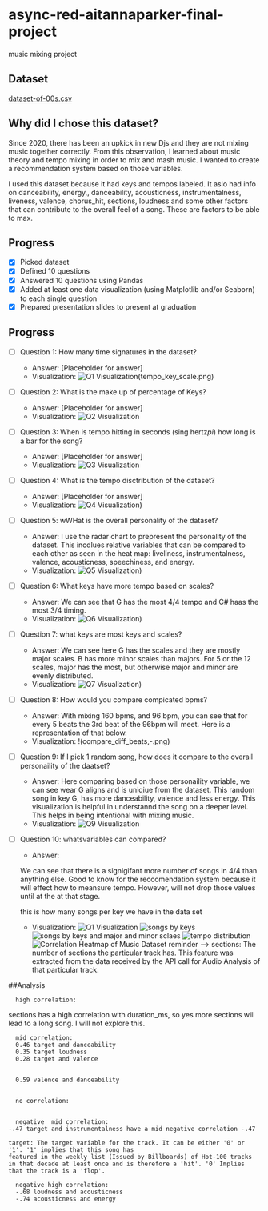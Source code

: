 # async-red-aitannaparker-final-project
music mixing project

## Dataset
[dataset-of-00s.csv](https://www.kaggle.com/datasets/theoverman/the-spotify-hit-predictor-dataset?select=dataset-of-00s.csv)

## Why did I chose this dataset?
Since 2020, there has been an upkick in new Djs and they are not mixing music together correctly. From this observation, I learned about music theory and tempo mixing in order to mix and mash music. I wanted to create a recommendation system based on those variables. 

I used this dataset because it had keys and tempos labeled. It aslo had info on danceability, energy,, danceability, acousticness, instrumentalness, liveness, valence, chorus_hit, sections, loudness and some other factors that can contribute to the overall feel of a song. These are factors to be able to max. 
 



## Progress
- [x] Picked dataset
- [x] Defined 10 questions
- [x] Answered 10 questions using Pandas
- [x] Added at least one data visualization (using Matplotlib and/or Seaborn) to each single question
- [x] Prepared presentation slides to present at graduation

## Progress
- [ ] Question 1: How many time signatures in the dataset?
  - Answer: [Placeholder for answer]
  - Visualization: ![Q1 Visualization](time_signature.png)(tempo_key_scale.png)

- [ ] Question 2: What is the make up of percentage of Keys?
  - Answer: [Placeholder for answer]
  - Visualization: ![Q2 Visualization](pie_chart_percentage_of_keys.png)

- [ ] Question 3:  When is tempo hitting in seconds (sing hertz*pi*)
    how long is a bar for the song?
  - Answer: [Placeholder for answer]
  - Visualization: ![Q3 Visualization](sinwave_154bpm_90bpm.png)

- [ ] Question 4: What is the tempo disctribution of the dataset?
  - Answer: [Placeholder for answer]
  - Visualization: ![Q4 Visualization](tempo_disctribution.png))

- [ ] Question 5: wWHat is the overall personality of the dataset?
  - Answer: I use the radar chart to prepresent the personality of the dataset. This incdlues relative variables that can be compared to each other as seen in the heat map: liveliness, instrumentalness, valence, acousticness, speechiness, and energy.
  - Visualization: ![Q5 Visualization](radar_plot.png))

- [ ] Question 6: What keys have more tempo based on scales?
  - Answer: We can see that G has the most 4/4 tempo and C# haas the most 3/4 timing. 
  - Visualization: ![Q6 Visualization](tempo_key_scale.png))

- [ ] Question 7: what keys are most keys and scales?
  - Answer: We can see here G has the scales and they are mostly major scales. B has more minor scales than majors. For 5 or the 12 scales, major has the most, but otherwise major and minor are evenly distributed. 
  - Visualization: ![Q7 Visualization](groupby_key_scale.png))

- [ ] Question 8: How would you compare compicated bpms?
  - Answer: With mixing 160 bpms, and 96 bpm, you can see that for every 5 beats the 3rd beat of the 96bpm will meet. Here is a representation of that below. 
  - Visualization: !(compare_diff_beats,-.png)

- [ ] Question 9: If I pick 1 random song, how does it compare to the overall personaility of the daatset?
  - Answer: Here comparing based on those personaility variable, we can see wear G aligns and is uniqiue from the dataset. This random song in key G, has more danceability, valence and less energy. This visualization is helpful in understannd the song on a deeper level. This helps in being intentional with mixing music.  
  - Visualization: ![Q9 Visualization](radar_compare_general.png)

- [ ] Question 10: whatsvariables can compared?
  - Answer: 
  
  We can see that there is a signigifant more number of songs in 4/4 than anything else. Good to know for the reccomendation system because it will effect how to meansure tempo. However, will not drop those values until at the at that stage. 

  this is how many songs per key we have in the data set
  - Visualization: 
  ![Q1 Visualization](time_signature.png)
  ![songs by keys](groupby_key.png)
  ![songs by keys and major and minor sclaes](groupby_key_scale.png)
  ![tempo distribution](tempo_disctribution.png)
  ![Correlation Heatmap of Music Dataset](Correlation_Heatmap_of_Music_Dataset.png)
reminder --> sections: The number of sections the particular track has. This feature was extracted from the data received by the API call for Audio Analysis of that particular track.

##Analysis

      high correlation:
sections has a high correlation with duration_ms, so yes more sections will lead to a long song. I will not explore this. 
      
      mid correlation:
      0.46 target and danceability
      0.35 target loudness
      0.28 target and valence
      

      0.59 valence and danceability


      no correlation:


      negative  mid correlation:
    -.47 target and instrumentalness have a mid negative correlation -.47
      
    target: The target variable for the track. It can be either '0' or '1'. '1' implies that this song has 
    featured in the weekly list (Issued by Billboards) of Hot-100 tracks in that decade at least once and is therefore a 'hit'. '0' Implies that the track is a 'flop'.

      negative high correlation:
      -.68 loudness and acousticness
      -.74 acousticness and energy

 
